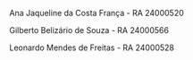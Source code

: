 Ana Jaqueline da Costa França - RA 24000520 

Gilberto Belizário de Souza - RA 24000566 

Leonardo Mendes de Freitas - RA 24000528 
